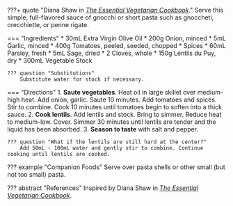 ???+ quote "Diana Shaw in [*The Essential Vegetarian Cookbook*](https://smile.amazon.com/dp/051788268X)."
    Serve this simple, full-flavored sauce of gnocchi or short pasta such as gnoccheti, orecchiette, or penne rigate.

=== "Ingredients"
    * 30mL Extra Virgin Olive Oil
    * 200g Onion, minced
    * 5mL Garlic, minced
    * 400g Tomatoes, peeled, seeded, chopped
    * Spices
        * 60mL Parsley, fresh
        * 5mL Sage, dried
        * 2 Cloves, whole
    * 150g Lentils du Puy, dry
    * 300mL Vegetable Stock

    ??? question "Substitutions"
        Substitute water for stock if necessary.

=== "Directions"
    1. **Saute vegetables**. Heat oil in large skillet over medium-high heat. Add onion, garlic. Saute 10 minutes. Add tomatoes and spices. Stir to combine. Cook 10 minutes until tomatoes begin to soften into a thick sauce.
    2. **Cook lentils**. Add lentils and stock. Bring to simmer. Reduce heat to medium-low. Cover. Simmer 30 minutes until lentils are tender and the liquid has been absorbed.
    3. **Season to taste** with salt and pepper.

    ??? question "What if the lentils are still hard at the center?"
        Add 50mL - 100mL water and gently stir to combine. Continue cooking until lentils are cooked.

??? example "Companion Foods"
    Serve over pasta shells or other small (but not too small) pasta.

??? abstract "References"
    Inspired by Diana Shaw in [*The Essential Vegetarian Cookbook*](https://smile.amazon.com/dp/051788268X).
